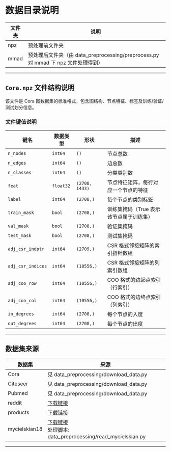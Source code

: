 # 数据目录说明

| 文件夹 | 说明 |
|--------|------|
| npz    | 预处理前文件夹 |
| mmad   | 预处理后文件夹（由 data_preprocessing/preprocess.py 对 mmad 下 npz 文件处理得到） |

---

## `Cora.npz` 文件结构说明

该文件是 Cora 图数据集的标准格式，包含图结构、节点特征、标签及训练/验证/测试划分信息。

### 文件键值说明

| 键名             | 数据类型 | 形状         | 描述 |
|------------------|----------|--------------|------|
| `n_nodes`        | `int64`  | `()`         | 节点总数 |
| `n_edges`        | `int64`  | `()`         | 边总数 |
| `n_classes`      | `int64`  | `()`         | 分类类别数 |
| `feat`           | `float32`| `(2708, 1433)` | 节点特征矩阵，每行对应一个节点的特征 |
| `label`          | `int64`  | `(2708,)`    | 每个节点的类别标签 |
| `train_mask`     | `bool`   | `(2708,)`    | 训练集掩码（True 表示该节点属于训练集） |
| `val_mask`       | `bool`   | `(2708,)`    | 验证集掩码 |
| `test_mask`      | `bool`   | `(2708,)`    | 测试集掩码 |
| `adj_csr_indptr` | `int64`  | `(2709,)`    | CSR 格式邻接矩阵的索引指针数组 |
| `adj_csr_indices`| `int64`  | `(10556,)`   | CSR 格式邻接矩阵的列索引数组 |
| `adj_coo_row`    | `int64`  | `(10556,)`   | COO 格式的边起点索引（行索引） |
| `adj_coo_col`    | `int64`  | `(10556,)`   | COO 格式的边终点索引（列索引） |
| `in_degrees`     | `int64`  | `(2708,)`    | 每个节点的入度 |
| `out_degrees`    | `int64`  | `(2708,)`    | 每个节点的出度 |

---

## 数据集来源

| 数据集      | 来源 |
|-------------|------|
| Cora        | 见 data_preprocessing/download_data.py |
| Citeseer    | 见 data_preprocessing/download_data.py |
| Pubmed      | 见 data_preprocessing/download_data.py |
| reddit      | [下载链接]() |
| products    | [下载链接]() |
| mycielskian18 | [下载链接](https://suitesparse-collection-website.herokuapp.com/MM/Mycielski/mycielskian18.tar.gz)<br>处理脚本: data_preprocessing/read_mycielskian.py |

---